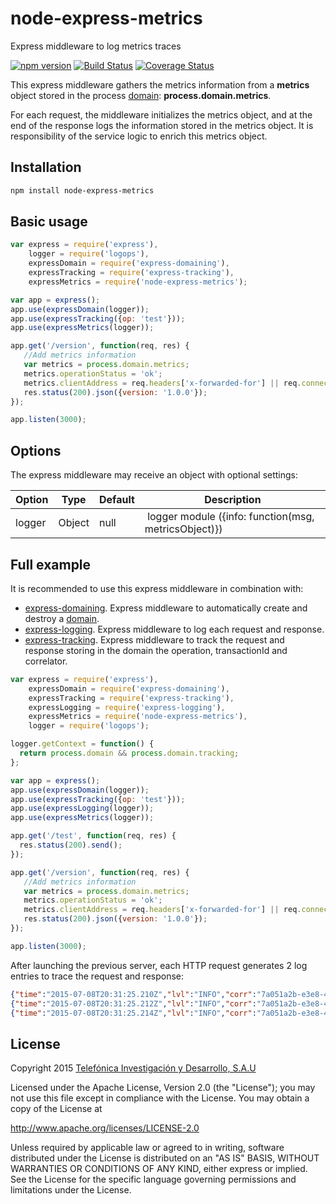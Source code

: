 # node-express-metrics

Express middleware to log metrics traces

[![npm version](https://badge.fury.io/js/node-express-metrics.svg)](http://badge.fury.io/js/node-express-metrics)
[![Build Status](https://travis-ci.org/telefonica/node-express-metrics.svg)](https://travis-ci.org/telefonica/node-express-metrics)
[![Coverage Status](https://img.shields.io/coveralls/telefonica/node-express-metrics.svg)](https://coveralls.io/r/telefonica/node-express-metrics)

This express middleware gathers the metrics information from a **metrics** object stored in the process [domain](https://nodejs.org/api/domain.html): **process.domain.metrics**.

For each request, the middleware initializes the metrics object, and at the end of the response logs the information stored in the metrics object. It is responsibility of the service logic to enrich this metrics object.

## Installation

```bash
npm install node-express-metrics
```

## Basic usage

```js
var express = require('express'),
    logger = require('logops'),
    expressDomain = require('express-domaining'),
    expressTracking = require('express-tracking'),
    expressMetrics = require('node-express-metrics');

var app = express();
app.use(expressDomain(logger));
app.use(expressTracking({op: 'test'}));
app.use(expressMetrics(logger));

app.get('/version', function(req, res) {
   //Add metrics information
   var metrics = process.domain.metrics;
   metrics.operationStatus = 'ok';
   metrics.clientAddress = req.headers['x-forwarded-for'] || req.connection.remoteAddress;
   res.status(200).json({version: '1.0.0'});
});

app.listen(3000);
```

## Options

The express middleware may receive an object with optional settings:

| Option | Type | Default | Description |
|--------|------|---------|-------------|
| logger | Object | null | logger module ({info: function(msg, metricsObject)}) |


## Full example

It is recommended to use this express middleware in combination with:

* [express-domaining](https://github.com/telefonica/node-express-domaining). Express middleware to automatically create and destroy a [domain](https://nodejs.org/api/domain.html).
* [express-logging](https://github.com/telefonica/node-express-logging). Express middleware to log each request and response.
* [express-tracking](https://github.com/telefonica/node-express-tracking). Express middleware to track the request and response storing in the domain the operation, transactionId and correlator.

```js
var express = require('express'),
    expressDomain = require('express-domaining'),
    expressTracking = require('express-tracking'),
    expressLogging = require('express-logging'),
    expressMetrics = require('node-express-metrics'),
    logger = require('logops');

logger.getContext = function() {
  return process.domain && process.domain.tracking;
};

var app = express();
app.use(expressDomain(logger));
app.use(expressTracking({op: 'test'}));
app.use(expressLogging(logger));
app.use(expressMetrics(logger));

app.get('/test', function(req, res) {
  res.status(200).send();
});

app.get('/version', function(req, res) {
   //Add metrics information
   var metrics = process.domain.metrics;
   metrics.operationStatus = 'ok';
   metrics.clientAddress = req.headers['x-forwarded-for'] || req.connection.remoteAddress;
   res.status(200).json({version: '1.0.0'});
});

app.listen(3000);
```

After launching the previous server, each HTTP request generates 2 log entries to trace the request and response:

```json
{"time":"2015-07-08T20:31:25.210Z","lvl":"INFO","corr":"7a051a2b-e3e8-4625-a680-1ae30105cdda","trans":"7a051a2b-e3e8-4625-a680-1ae30105cdda","op":"test","msg":"Request from 127.0.0.1: GET /version"}
{"time":"2015-07-08T20:31:25.212Z","lvl":"INFO","corr":"7a051a2b-e3e8-4625-a680-1ae30105cdda","trans":"7a051a2b-e3e8-4625-a680-1ae30105cdda","op":"test","msg":"Response with status 304 in 3 ms."}
{"time":"2015-07-08T20:31:25.214Z","lvl":"INFO","corr":"7a051a2b-e3e8-4625-a680-1ae30105cdda","trans":"7a051a2b-e3e8-4625-a680-1ae30105cdda","op":"test","msg":"metrics","operationStatus":"ok","clientAddress":"127.0.0.1"}
```


## License

Copyright 2015 [Telefónica Investigación y Desarrollo, S.A.U](http://www.tid.es)

Licensed under the Apache License, Version 2.0 (the "License"); you may not use this file except in compliance with the License. You may obtain a copy of the License at

http://www.apache.org/licenses/LICENSE-2.0

Unless required by applicable law or agreed to in writing, software distributed under the License is distributed on an "AS IS" BASIS, WITHOUT WARRANTIES OR CONDITIONS OF ANY KIND, either express or implied. See the License for the specific language governing permissions and limitations under the License.
